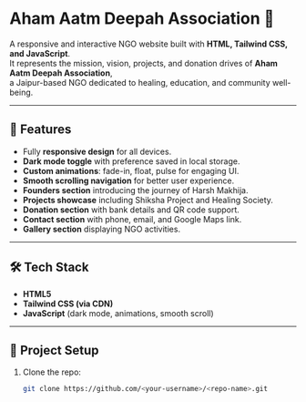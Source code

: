 # Aham Aatm Deepah Association 🌟  

A responsive and interactive NGO website built with **HTML, Tailwind CSS, and JavaScript**.  
It represents the mission, vision, projects, and donation drives of **Aham Aatm Deepah Association**,  
a Jaipur-based NGO dedicated to healing, education, and community well-being.  

---

## 🚀 Features  
- Fully **responsive design** for all devices.  
- **Dark mode toggle** with preference saved in local storage.  
- **Custom animations**: fade-in, float, pulse for engaging UI.  
- **Smooth scrolling navigation** for better user experience.  
- **Founders section** introducing the journey of Harsh Makhija.  
- **Projects showcase** including Shiksha Project and Healing Society.  
- **Donation section** with bank details and QR code support.  
- **Contact section** with phone, email, and Google Maps link.  
- **Gallery section** displaying NGO activities.  

---

## 🛠️ Tech Stack  
- **HTML5**  
- **Tailwind CSS (via CDN)**  
- **JavaScript** (dark mode, animations, smooth scroll)  

---

## 📂 Project Setup  
1. Clone the repo:  
   ```bash
   git clone https://github.com/<your-username>/<repo-name>.git
